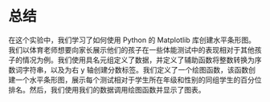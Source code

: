# 总结

在这个实验中，我们学习了如何使用 Python 的 Matplotlib 库创建水平条形图。我们以体育老师想要向家长展示他们的孩子在一些体能测试中的表现相对于其他孩子的情况为例。我们使用具名元组定义了数据，并定义了辅助函数将整数转换为序数词字符串，以及为右 y 轴创建分数标签。我们定义了一个绘图函数，该函数创建一个水平条形图，展示每个测试相对于学生所在年级和性别的同组学生的百分位排名。然后，我们使用我们的数据调用绘图函数并显示了图表。
